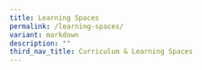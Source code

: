 ```yaml
---
title: Learning Spaces
permalink: /learning-spaces/
variant: markdown
description: ""
third_nav_title: Curriculum & Learning Spaces
---
```


